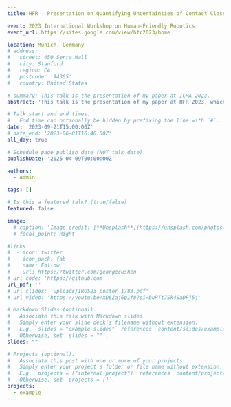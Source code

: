 ```yaml
---
title: HFR - Presentation on Quantifying Uncertainties of Contact Classifications in a Human-Robot Collaboration with Parallel Robots

event: 2023 International Workshop on Human-Friendly Robotics
event_url: https://sites.google.com/view/hfr2023/home

location: Munich, Germany
# address:
#   street: 450 Serra Mall
#   city: Stanford
#   region: CA
#   postcode: '94305'
#   country: United States

# summary: This talk is the presentation of my paper at ICRA 2023.
abstract: 'This talk is the presentation of my paper at HFR 2023, which also received a best-paper award.'

# Talk start and end times.
#   End time can optionally be hidden by prefixing the line with `#`.
date: '2023-09-21T15:00:00Z'
# date_end: '2023-06-01T16:40:00Z'
all_day: true

# Schedule page publish date (NOT talk date).
publishDate: '2025-04-09T00:00:00Z'

authors:
  - admin

tags: []

# Is this a featured talk? (true/false)
featured: false

image:
  # caption: 'Image credit: [**Unsplash**](https://unsplash.com/photos/bzdhc5b3Bxs)'
  # focal_point: Right

#links:
#  - icon: twitter
#    icon_pack: fab
#    name: Follow
#    url: https://twitter.com/georgecushen
# url_code: 'https://github.com'
url_pdf: ''
# url_slides: 'uploads/IROS23_poster_1783.pdf'
# url_video: 'https://youtu.be/xD6Zaj6p1f8?si=buRTt7Sk4SaDFj5j'

# Markdown Slides (optional).
#   Associate this talk with Markdown slides.
#   Simply enter your slide deck's filename without extension.
#   E.g. `slides = "example-slides"` references `content/slides/example-slides.md`.
#   Otherwise, set `slides = ""`.
slides: ""

# Projects (optional).
#   Associate this post with one or more of your projects.
#   Simply enter your project's folder or file name without extension.
#   E.g. `projects = ["internal-project"]` references `content/project/deep-learning/index.md`.
#   Otherwise, set `projects = []`.
projects:
  - example
---
```


<!-- {{% callout note %}}
Click on the **Slides** button above to view the built-in slides feature.
{{% /callout %}}

Slides can be added in a few ways:

- **Create** slides using Hugo Blox Builder's [_Slides_](https://docs.hugoblox.com/reference/content-types/) feature and link using `slides` parameter in the front matter of the talk file
- **Upload** an existing slide deck to `static/` and link using `url_slides` parameter in the front matter of the talk file
- **Embed** your slides (e.g. Google Slides) or presentation video on this page using [shortcodes](https://docs.hugoblox.com/reference/markdown/).

Further event details, including [page elements](https://docs.hugoblox.com/reference/markdown/) such as image galleries, can be added to the body of this page. -->
